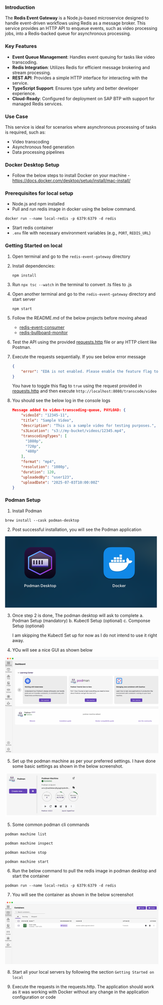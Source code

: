 ### Introduction

The **Redis Event Gateway** is a Node.js-based microservice designed to handle event-driven workflows using Redis as a message broker. This service provides an HTTP API to enqueue events, such as video processing jobs, into a Redis-backed queue for asynchronous processing.

### Key Features
- **Event Queue Management**: Handles event queuing for tasks like video transcoding.
- **Redis Integration**: Utilizes Redis for efficient message brokering and stream processing.
- **REST API**: Provides a simple HTTP interface for interacting with the service.
- **TypeScript Support**: Ensures type safety and better developer experience.
- **Cloud-Ready**: Configured for deployment on SAP BTP with support for managed Redis services.

### Use Case
This service is ideal for scenarios where asynchronous processing of tasks is required, such as:
- Video transcoding
- Asynchronous feed generation
- Data processing pipelines

### Docker Desktop Setup
- Follow the below steps to install Docker on your machine - https://docs.docker.com/desktop/setup/install/mac-install/

### Prerequisites for local setup
- Node.js and npm installed
- Pull and run redis image in docker using the below command. 
```
docker run --name local-redis -p 6379:6379 -d redis
```
- Start redis container
- `.env` file with necessary environment variables (e.g., `PORT`, `REDIS_URL`)

### Getting Started on local
1. Open terminal and go to the `redis-event-gateway` directory

2. Install dependencies:
   ```
   npm install
   ```
3. Run `npx tsc --watch` in the terminal to convert .ts files to .js

4. Open another terminal and go to the `redis-event-gateway` directory and start server
    ```
    npm start
    ```

5. Follow the README.md of the below projects before moving ahead
    - [redis-event-consumer](../redis-event-consumer/README.md)
    - [redis-bullboard-monitor](../redis-bullboard-monitor/README.md)

6. Test the API using the provided [requests.http](requests.http) file or any HTTP client like Postman.

7. Execute the requests sequentially. If you see below error message
    ```JSON
    {
        "error": "EDA is not enabled. Please enable the feature flag to use this endpoint."
    }
    ```
   You have to toggle this flag to `true` using the request provided in [requests.http](requests.http)
   and then execute `http://localhost:8080/transcode/video`
8. You should see the below log in the console logs
    ```JSON
    Message added to video-transcoding-queue, PAYLOAD: {
        "videoId": "12345-11",
        "title": "Sample Video",
        "description": "This is a sample video for testing purposes.",
        "s3Location": "s3://my-bucket/videos/12345.mp4",
        "transcodingTypes": [
          "1080p",
          "720p",
          "480p"
        ],
        "format": "mp4",
        "resolution": "1080p",
        "duration": 120,
        "uploadedBy": "user123",
        "uploadDate": "2025-07-03T10:00:00Z"
    }
    ```

### Podman Setup
1. Install Podman

```
brew install --cask podman-desktop
```

2. Post successful installation, you will see the Podman application

![Podman](../assets/podman-docker.png)

3. Once step 2 is done, The podman desktop will ask to complete 
    a. Podman Setup (mandatory)
    b. Kubectl Setup (optional)
    c. Componse Setup (optional)

    I am skipping the Kubectl Set up for now as I do not intend to use it right away.

4. YOu will see a nice GUI as shown below

![Podman_Desktop](../assets/podman-desktop.png)

5. Set up the podman machine as per your preferred settings. I have done some basic settings as shown in the below screenshot.

![Podman_Machine](../assets/podman-machine-config.png)

5. Some common podman cli commands

```
podman machine list
```

```
podman machine inspect
```

```
podman machine stop
```

```
podman machine start
```

6. Run the below command to pull the redis  image in podman desktop and start the container
```
podman run --name local-redis -p 6379:6379 -d redis
```

7. You will see the container as shown in the below screenshot

![Redis_Container_Image](../assets/redis-container-image.png)

8. Start all your local servers by following the section `Getting Started on local`

9. Execute the requests in the requests.http. 
    The application should work as it was working with Docker without any change in the application configuration or code